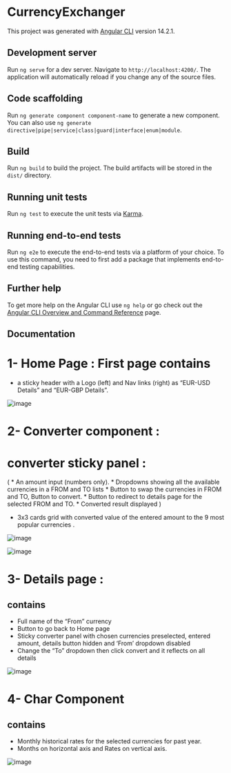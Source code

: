 # CurrencyExchanger

This project was generated with [Angular CLI](https://github.com/angular/angular-cli) version 14.2.1.

## Development server

Run `ng serve` for a dev server. Navigate to `http://localhost:4200/`. The application will automatically reload if you change any of the source files.

## Code scaffolding

Run `ng generate component component-name` to generate a new component. You can also use `ng generate directive|pipe|service|class|guard|interface|enum|module`.

## Build

Run `ng build` to build the project. The build artifacts will be stored in the `dist/` directory.

## Running unit tests

Run `ng test` to execute the unit tests via [Karma](https://karma-runner.github.io).

## Running end-to-end tests

Run `ng e2e` to execute the end-to-end tests via a platform of your choice. To use this command, you need to first add a package that implements end-to-end testing capabilities.

## Further help

To get more help on the Angular CLI use `ng help` or go check out the [Angular CLI Overview and Command Reference](https://angular.io/cli) page.

## Documentation

# 1- Home Page : First page contains   

  - a sticky header with a Logo (left) and Nav links (right) as “EUR-USD Details” and “EUR-GBP Details”.

![image](https://github.com/mobasherahmed/CurrenyExchanger/assets/48737204/e82cb8dd-09df-46b0-a30c-eaff3afbb0b8)

# 2- Converter component :

   # converter sticky panel : 
   ( 
    * An amount input (numbers only).
    * Dropdowns showing all the available currencies in a FROM and TO lists
    * Button to swap the currencies in FROM and TO, Button to convert.
    * Button to redirect to details page for the selected FROM and TO.
    * Converted result displayed
  )
  - 3x3 cards grid with converted value of the entered amount to the 9 most popular currencies .

![image](https://github.com/mobasherahmed/CurrenyExchanger/assets/48737204/f95e45a8-8b35-4fae-8152-33a385c040fe)

![image](https://github.com/mobasherahmed/CurrenyExchanger/assets/48737204/2d9744c7-e955-4b86-8e68-6e745ec5302a)

# 3- Details page : 

## contains

* Full name of the “From” currency
* Button to go back to Home page
* Sticky converter panel with chosen currencies preselected, entered amount, details button hidden and ‘From’ dropdown disabled
* Change the “To” dropdown then click convert and it reflects on all details

![image](https://github.com/mobasherahmed/CurrenyExchanger/assets/48737204/7150400c-89f6-4ebd-9546-164f9af468a6)


# 4- Char Component

 ## contains

* Monthly historical rates for the selected currencies for past year.
* Months on horizontal axis and Rates on vertical axis.

![image](https://github.com/mobasherahmed/CurrenyExchanger/assets/48737204/2313cb97-545c-4707-96cf-5e96acdaed1d)



